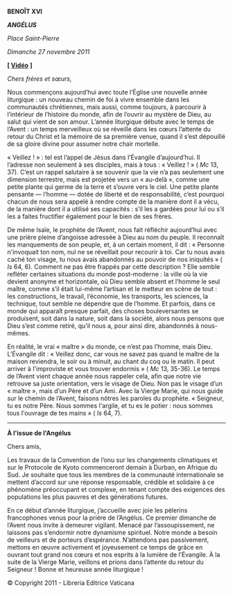 **BENOÎT XVI**

***ANGÉLUS***

*Place Saint-Pierre*

*Dimanche 27 novembre 2011*

**[ [Vidéo](https://www.youtube.com/watch?v=LMHQPKUobI8&list=PLC9tK3J1RlaZGkT-qS3F021VSzUv-YuwO&index=68&ab_channel=TheVatican-Archive)** **]**

*Chers frères et sœurs,*

Nous commençons aujourd’hui avec toute l’Église une nouvelle année liturgique : un nouveau chemin de foi à vivre ensemble dans les communautés chrétiennes, mais aussi, comme toujours, à parcourir à l’intérieur de l’histoire du monde, afin de l’ouvrir au mystère de Dieu, au salut qui vient de son amour. L’année liturgique débute avec le temps de l’Avent : un temps merveilleux où se réveille dans les cœurs l’attente du retour du Christ et la mémoire de sa première venue, quand il s’est dépouillé de sa gloire divine pour assumer notre chair mortelle.

« Veillez ! » : tel est l’appel de Jésus dans l’Évangile d’aujourd’hui. Il l’adresse non seulement à ses disciples, mais à tous : « Veillez ! » ( *Mc* 13, 37). C’est un rappel salutaire à se souvenir que la vie n’a pas seulement une dimension terrestre, mais est projetée vers un « au-delà », comme une petite plante qui germe de la terre et s’ouvre vers le ciel. Une petite plante pensante — l’homme — dotée de liberté et de responsabilité, c’est pourquoi chacun de nous sera appelé à rendre compte de la manière dont il a vécu, de la manière dont il a utilisé ses capacités : s’il les a gardées pour lui ou s’il les a faites fructifier également pour le bien de ses frères.

De même Isaïe, le prophète de l’Avent, nous fait réfléchir aujourd’hui avec une prière pleine d’angoisse adressée à Dieu au nom du peuple. Il reconnaît les manquements de son peuple, et, à un certain moment, il dit : « Personne n'invoquait ton nom, nul ne se réveillait pour recourir à toi. Car tu nous avais caché ton visage, tu nous avais abandonnés au pouvoir de nos iniquités » ( *Is* 64, 6). Comment ne pas être frappés par cette description ? Elle semble refléter certaines situations du monde post-moderne : la ville où la vie devient anonyme et horizontale, où Dieu semble absent et l’homme le seul maître, comme s’il était lui-même l’artisan et le metteur en scène de tout : les constructions, le travail, l’économie, les transports, les sciences, la technique, tout semble ne dépendre que de l’homme. Et parfois, dans ce monde qui apparaît presque parfait, des choses bouleversantes se produisent, soit dans la nature, soit dans la société, alors nous pensons que Dieu s’est comme retiré, qu’il nous a, pour ainsi dire, abandonnés à nous-mêmes.

En réalité, le vrai « maître » du monde, ce n’est pas l’homme, mais Dieu. L’Évangile dit : « Veillez donc, car vous ne savez pas quand le maître de la maison reviendra, le soir ou à minuit, au chant du coq ou le matin. Il peut arriver à l'improviste et vous trouver endormis » ( *Mc* 13, 35-36). Le temps de l’Avent vient chaque année nous rappeler cela, afin que notre vie retrouve sa juste orientation, vers le visage de Dieu. Non pas le visage d’un « maître », mais d’un Père et d’un Ami. Avec la Vierge Marie, qui nous guide sur le chemin de l’Avent, faisons nôtres les paroles du prophète. « Seigneur, tu es notre Père. Nous sommes l'argile, et tu es le potier : nous sommes tous l'ouvrage de tes mains » ( *Is* 64, 7).

* * *

**À l'issue de l'Angélus**

Chers amis,

Les travaux de la Convention de l’onu sur les changements climatiques et sur le Protocole de Kyoto commenceront demain à Durban, en Afrique du Sud. Je souhaite que tous les membres de la communauté internationale se mettent d’accord sur une réponse responsable, crédible et solidaire à ce phénomène préoccupant et complexe, en tenant compte des exigences des populations les plus pauvres et des générations futures.

En ce début d’année liturgique, j’accueille avec joie les pèlerins francophones venus pour la prière de l’Angélus. Ce premier dimanche de l’Avent nous invite à demeurer vigilant. Menacé par l’assoupissement, ne laissons pas s’endormir notre dynamisme spirituel. Notre monde a besoin de veilleurs et de porteurs d’espérance. N’attendons pas passivement, mettons en œuvre activement et joyeusement ce temps de grâce en ouvrant tout grand nos cœurs et nos esprits à la lumière de l’Évangile. À la suite de la Vierge Marie, veillons et prions dans l’attente du retour du Seigneur ! Bonne et heureuse année liturgique !

© Copyright 2011 - Libreria Editrice Vaticana
